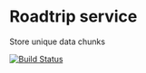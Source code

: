 # Roadtrip service

Store unique data chunks


[![Build Status](https://travis-ci.org/flochtililoch/roadtrip-service.svg?branch=create-trip)](https://travis-ci.org/flochtililoch/roadtrip-service)
